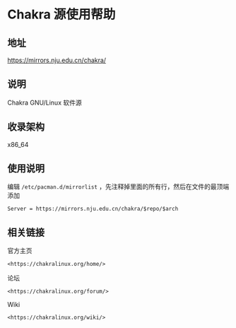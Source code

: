 # Chakra 源使用帮助

## 地址

<https://mirrors.nju.edu.cn/chakra/>

## 说明

Chakra GNU/Linux 软件源

## 收录架构

x86_64

## 使用说明

编辑 `/etc/pacman.d/mirrorlist` 
，先注释掉里面的所有行，然后在文件的最顶端添加

    Server = https://mirrors.nju.edu.cn/chakra/$repo/$arch

## 相关链接

官方主页

    <https://chakralinux.org/home/>

论坛

    <https://chakralinux.org/forum/>

Wiki

    <https://chakralinux.org/wiki/>
